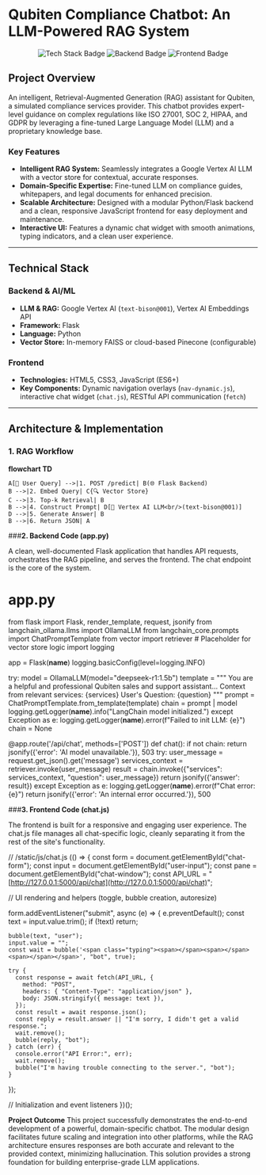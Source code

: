 # Qubiten Compliance Chatbot: An LLM-Powered RAG System

<p align="center">
  <img src="https://img.shields.io/badge/Tech%20Stack-LLM%20%7C%20RAG%20%7C%20Vertex%20AI-4285F4?style=for-the-badge&logo=google&logoColor=white" alt="Tech Stack Badge" />
  <img src="https://img.shields.io/badge/Backend-Python%20%7C%20Flask-3776AB?style=for-the-badge&logo=python&logoColor=white" alt="Backend Badge" />
  <img src="https://img.shields.io/badge/Frontend-HTML%20%7C%20CSS%20%7C%20JS-E34F26?style=for-the-badge&logo=html5&logoColor=white" alt="Frontend Badge" />
</p>

## **Project Overview**

An intelligent, Retrieval-Augmented Generation (RAG) assistant for Qubiten, a simulated compliance services provider. This chatbot provides expert-level guidance on complex regulations like ISO 27001, SOC 2, HIPAA, and GDPR by leveraging a fine-tuned Large Language Model (LLM) and a proprietary knowledge base.

### **Key Features**

* **Intelligent RAG System:** Seamlessly integrates a Google Vertex AI LLM with a vector store for contextual, accurate responses.
* **Domain-Specific Expertise:** Fine-tuned LLM on compliance guides, whitepapers, and legal documents for enhanced precision.
* **Scalable Architecture:** Designed with a modular Python/Flask backend and a clean, responsive JavaScript frontend for easy deployment and maintenance.
* **Interactive UI:** Features a dynamic chat widget with smooth animations, typing indicators, and a clean user experience.

---

## **Technical Stack**

### **Backend & AI/ML**
* **LLM & RAG:** Google Vertex AI (`text-bison@001`), Vertex AI Embeddings API
* **Framework:** Flask
* **Language:** Python
* **Vector Store:** In-memory FAISS or cloud-based Pinecone (configurable)

### **Frontend**
* **Technologies:** HTML5, CSS3, JavaScript (ES6+)
* **Key Components:** Dynamic navigation overlays (`nav-dynamic.js`), interactive chat widget (`chat.js`), RESTful API communication (`fetch`)

---

## **Architecture & Implementation**

### **1. RAG Workflow**

**flowchart TD**

    A[👤 User Query] -->|1. POST /predict| B(🌐 Flask Backend)
    B -->|2. Embed Query| C{🔍 Vector Store}
    C -->|3. Top-k Retrieval| B
    B -->|4. Construct Prompt| D[🤖 Vertex AI LLM<br/>(text-bison@001)]
    D -->|5. Generate Answer| B
    B -->|6. Return JSON| A

  ###**2. Backend Code (app.py)**

A clean, well-documented Flask application that handles API requests, orchestrates the RAG pipeline, and serves the frontend. The chat endpoint is the core of the system.

# app.py
from flask import Flask, render_template, request, jsonify
from langchain_ollama.llms import OllamaLLM
from langchain_core.prompts import ChatPromptTemplate
from vector import retriever # Placeholder for vector store logic
import logging

app = Flask(__name__)
logging.basicConfig(level=logging.INFO)

try:
    model = OllamaLLM(model="deepseek-r1:1.5b")
    template = """
You are a helpful and professional Qubiten sales and support assistant...
Context from relevant services: {services}
User's Question: {question}
"""
    prompt = ChatPromptTemplate.from_template(template)
    chain = prompt | model
    logging.getLogger(__name__).info("LangChain model initialized.")
except Exception as e:
    logging.getLogger(__name__).error(f"Failed to init LLM: {e}")
    chain = None

@app.route('/api/chat', methods=['POST'])
def chat():
    if not chain: return jsonify({'error': 'AI model unavailable.'}), 503
    try:
        user_message = request.get_json().get('message')
        services_context = retriever.invoke(user_message)
        result = chain.invoke({"services": services_context, "question": user_message})
        return jsonify({'answer': result})
    except Exception as e:
        logging.getLogger(__name__).error(f"Chat error: {e}")
        return jsonify({'error': 'An internal error occurred.'}), 500

###**3. Frontend Code (chat.js)**

The frontend is built for a responsive and engaging user experience. The chat.js file manages all chat-specific logic, cleanly separating it from the rest of the site's functionality.

// /static/js/chat.js
(() => {
  const form = document.getElementById("chat-form");
  const input = document.getElementById("user-input");
  const pane = document.getElementById("chat-window");
  const API_URL = "[http://127.0.0.1:5000/api/chat](http://127.0.0.1:5000/api/chat)";

  // UI rendering and helpers (toggle, bubble creation, autoresize)

  form.addEventListener("submit", async (e) => {
    e.preventDefault();
    const text = input.value.trim();
    if (!text) return;

    bubble(text, "user");
    input.value = "";
    const wait = bubble('<span class="typing"><span></span><span></span><span></span></span>', "bot", true);
    
    try {
      const response = await fetch(API_URL, {
        method: "POST",
        headers: { "Content-Type": "application/json" },
        body: JSON.stringify({ message: text }),
      });
      const result = await response.json();
      const reply = result.answer || "I'm sorry, I didn't get a valid response.";
      wait.remove();
      bubble(reply, "bot");
    } catch (err) {
      console.error("API Error:", err);
      wait.remove();
      bubble("I'm having trouble connecting to the server.", "bot");
    }
  });

  // Initialization and event listeners
})();

**Project Outcome**
This project successfully demonstrates the end-to-end development of a powerful, domain-specific chatbot. The modular design facilitates future scaling and integration into other platforms, while the RAG architecture ensures responses are both accurate and relevant to the provided context, minimizing hallucination. This solution provides a strong foundation for building enterprise-grade LLM applications.
